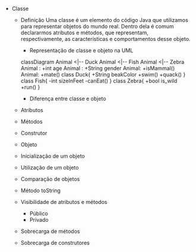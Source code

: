 * Classe
  * Definição
 Uma classe é um elemento do código Java que utilizamos para representar objetos do mundo real. Dentro dela é comum declararmos atributos e métodos, que representam, respectivamente, as características e comportamentos desse objeto.
    * Representação de classe e objeto na UML
    
    classDiagram
    Animal <|-- Duck
    Animal <|-- Fish
    Animal <|-- Zebra
    Animal : +int age
    Animal : +String gender
    Animal: +isMammal()
    Animal: +mate()
    class Duck{
      +String beakColor
      +swim()
      +quack()
      }
    class Fish{
      -int sizeInFeet
      -canEat()
      }
    class Zebra{
      +bool is_wild
      +run()
      }
    
    
    * Diferença entre classe e objeto
  * Atributos
  * Métodos
  * Construtor 
  * Objeto
  * Inicialização de um objeto 
  * Utilização de um objeto
  * Comparação de objetos
  * Método toString
  * Visibilidade de atributos e métodos
    * Público
    * Privado 
  * Sobrecarga de métodos
  * Sobrecarga de construtores
